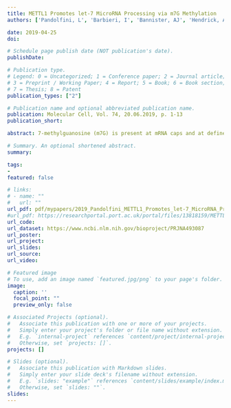 ```yaml
---
title: METTL1 Promotes let-7 MicroRNA Processing via m7G Methylation
authors: ['Pandolfini, L', 'Barbieri, I', 'Bannister, AJ', 'Hendrick, A', 'Andrews, B', 'Webster, N', 'Murat, P', 'Mach, P', 'Brandi, R', samrobson, 'Migliori, V', 'Alendar, A', 'D’Onofrio, M', 'Balasubramanian, S', 'Kouzarides, T']

date: 2019-04-25
doi: 

# Schedule page publish date (NOT publication's date).
publishDate: 

# Publication type.
# Legend: 0 = Uncategorized; 1 = Conference paper; 2 = Journal article;
# 3 = Preprint / Working Paper; 4 = Report; 5 = Book; 6 = Book section;
# 7 = Thesis; 8 = Patent
publication_types: ["2"]

# Publication name and optional abbreviated publication name.
publication: Molecular Cell, Vol. 74, 20.06.2019, p. 1-13
publication_short: 

abstract: 7-methylguanosine (m7G) is present at mRNA caps and at defined internal positions within tRNAs and rRNAs. However, its detection within low-abundance mRNAs and microRNAs (miRNAs) has been hampered by a lack of sensitive detection strategies. Here, we adapt a chemical reactivity assay to detect internal m7G in miRNAs. Using this technique (Borohydride Reduction sequencing [BoRed-seq]) alongside RNA immunoprecipitation, we identify m7G within a subset of miRNAs that inhibit cell migration. We show that the METTL1 methyltransferase mediates m7G methylation within miRNAs and that this enzyme regulates cell migration via its catalytic activity. Using refined mass spectrometry methods, we map m7G to a single guanosine within the let-7e-5p miRNA. We show that METTL1-mediated methylation augments let-7 miRNA processing by disrupting an inhibitory secondary structure within the primary miRNA transcript (pri-miRNA). These results identify METTL1-dependent N7-methylation of guanosine as a new RNA modification pathway that regulates miRNA structure, biogenesis, and cell migration.

# Summary. An optional shortened abstract.
summary: 

tags:
-
featured: false

# links:
# - name: ""
#   url: ""
url_pdf: pdf/mypapers/2019_Pandolfini_METTL1_Promotes_let-7_MicroRNA_Processing_via_m7G_Methylation.pdf
#url_pdf: https://researchportal.port.ac.uk/portal/files/13818159/METTL1_Promotes_let_7.pdf
url_code: 
url_dataset: https://www.ncbi.nlm.nih.gov/bioproject/PRJNA493087
url_poster: 
url_project:
url_slides: 
url_source: 
url_video: 

# Featured image
# To use, add an image named `featured.jpg/png` to your page's folder. 
image:
  caption: ''
  focal_point: ""
  preview_only: false

# Associated Projects (optional).
#   Associate this publication with one or more of your projects.
#   Simply enter your project's folder or file name without extension.
#   E.g. `internal-project` references `content/project/internal-project/index.md`.
#   Otherwise, set `projects: []`.
projects: []

# Slides (optional).
#   Associate this publication with Markdown slides.
#   Simply enter your slide deck's filename without extension.
#   E.g. `slides: "example"` references `content/slides/example/index.md`.
#   Otherwise, set `slides: ""`.
slides: 
---
```

